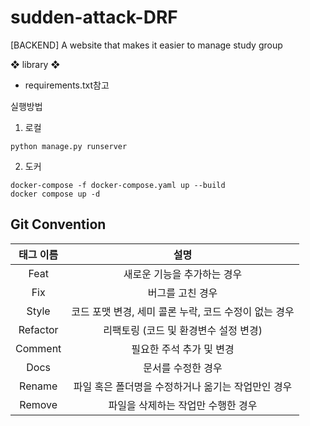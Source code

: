 # sudden-attack-DRF
[BACKEND] A website that makes it easier to manage study group

❖ library ❖

- requirements.txt참고

실행방법

1. 로컬
  ```
  python manage.py runserver
  ```

2. 도커
  ```
  docker-compose -f docker-compose.yaml up --build
  docker compose up -d
  ```

## Git Convention

| 태그 이름 |                         설명                          |
| :-------: | :---------------------------------------------------: |
|   Feat    |              새로운 기능을 추가하는 경우              |
|    Fix    |                   버그를 고친 경우                    |
|   Style   | 코드 포맷 변경, 세미 콜론 누락, 코드 수정이 없는 경우 |
| Refactor  |         리팩토링 (코드 및 환경변수 설정 변경)         |
|  Comment  |               필요한 주석 추가 및 변경                |
|   Docs    |                  문서를 수정한 경우                   |
|  Rename   |  파일 혹은 폴더명을 수정하거나 옮기는 작업만인 경우   |
|  Remove   |          파일을 삭제하는 작업만 수행한 경우           |

